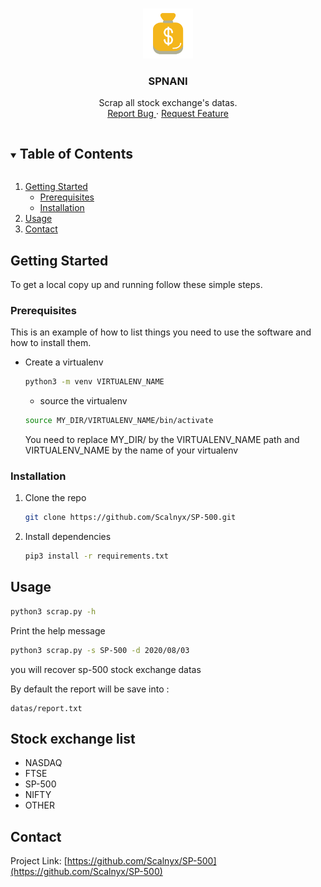 <!-- PROJECT LOGO -->
<br />
<p align="center">
  <a href="https://github.com/Scalnyx/SP-500">
    <img src="datas/logo.png" alt="Logo" width="80" height="80">
  </a>

  <h3 align="center">SPNANI</h3>

  <p align="center">
    Scrap all stock exchange's datas.
    <br />
    <a href="https://github.com/Scalnyx/SP-500/issues">Report Bug </a>
    ·
    <a href="https://github.com/Scalnyx/SP-500/issues">Request Feature</a>
  </p>
</p>



<!-- TABLE OF CONTENTS -->
<details open="open">
  <summary><h2 style="display: inline-block">Table of Contents</h2></summary>
  <ol>
    <li>
      <a href="#getting-started">Getting Started</a>
      <ul>
        <li><a href="#prerequisites">Prerequisites</a></li>
        <li><a href="#installation">Installation</a></li>
      </ul>
    </li>
    <li><a href="#usage">Usage</a></li>
    <li><a href="#contact">Contact</a></li>
  </ol>
</details>

## Getting Started

To get a local copy up and running follow these simple steps.

### Prerequisites

This is an example of how to list things you need to use the software and how to install them.

* Create a virtualenv
  ```sh
  python3 -m venv VIRTUALENV_NAME
  ```
  * source the virtualenv
  ```sh
  source MY_DIR/VIRTUALENV_NAME/bin/activate
  ```
  You need to replace MY_DIR/ by the VIRTUALENV_NAME path and VIRTUALENV_NAME by the name of your virtualenv


### Installation

1. Clone the repo
   ```sh
   git clone https://github.com/Scalnyx/SP-500.git
   ```
2. Install dependencies
   ```sh
   pip3 install -r requirements.txt
   ```

## Usage

  ```sh
 python3 scrap.py -h
 ```

Print the help message

  ```sh
 python3 scrap.py -s SP-500 -d 2020/08/03
 ```

you will recover sp-500 stock exchange datas

By default the report will be save into :
```
datas/report.txt
```

## Stock exchange list
* NASDAQ
* FTSE
* SP-500
* NIFTY
* OTHER

## Contact

Project Link: [https://github.com/Scalnyx/SP-500](https://github.com/Scalnyx/SP-500)
